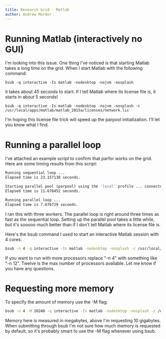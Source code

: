 ```yaml
---
title: Research Grid - Matlab
author: Andrew Marder
---
```


# Running Matlab (interactively no GUI)

I'm looking into this issue. One thing I've noticed is that starting Matlab takes a long time on the grid. When I start Matlab with the following command:
 
    bsub -q interactive -Is matlab -nodesktop -nojvm -nosplash
 
it takes about 45 seconds to start. If I tell Matlab where its license file is, it starts in about 5 seconds!
 
    bsub -q interactive -Is matlab -nodesktop -nojvm -nosplash -c /usr/local/apps/matlab/matlab_2015a/licenses/network.lic
 
I'm hoping this license file trick will speed up the parpool initialization. I'll let you know what I find.

# Running a parallel loop

I've attached an example script to confirm that parfor works on the grid. Here are some timing results from this script:

```bash
Running sequential loop ...
Elapsed time is 23.157138 seconds.

Starting parallel pool (parpool) using the 'local' profile ... connected to 3 workers.
Elapsed time is 11.678452 seconds.

Running parallel loop ...
Elapsed time is 7.676729 seconds.
``` 
 
I ran this with three workers. The parallel loop is right around three times as fast as the sequential loop. Setting up the parallel pool takes a little while, but it's sooooo much better than if I don't tell Matlab where its license file is.

Here's the bsub command I used to start an interactive Matlab session with 4 cores:

```bash
bsub -n 4 -q interactive -Is matlab -nodesktop -nosplash -c /usr/local/apps/matlab/matlab_2015a/licenses/network.lic
```

If you want to run with more processors replace "-n 4" with something like "-n 12". Twelve is the max number of processors available. Let me know if you have any questions.

# Requesting more memory

To specify the amount of memory use the -M flag:

```bash
bsub -n 4 -M 10240 -q interactive -Is matlab -nodesktop -nosplash -c /usr/local/apps/matlab/matlab_2015a/licenses/network.lic
```

Memory here is measured in megabytes, above I'm requesting 10 gigabytes. When submitting through bsub I'm not sure how much memory is requested by default, so it's probably smart to use the -M flag whenever using bsub.
